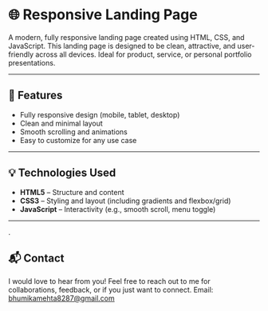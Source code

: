 # 🌐 Responsive Landing Page

A modern, fully responsive landing page created using HTML, CSS, and JavaScript. This landing page is designed to be clean, attractive, and user-friendly across all devices. Ideal for product, service, or personal portfolio presentations.

---

## 🚀 Features
- Fully responsive design (mobile, tablet, desktop)
- Clean and minimal layout
- Smooth scrolling and animations
- Easy to customize for any use case


---

## 💡 Technologies Used
- **HTML5** – Structure and content
- **CSS3** – Styling and layout (including gradients and flexbox/grid)
- **JavaScript** – Interactivity (e.g., smooth scroll, menu toggle)

---

.

## 📬 Contact
I would love to hear from you! Feel free to reach out to me for collaborations, feedback, or if you just want to connect.
Email: bhumikamehta8287@gmail.com


